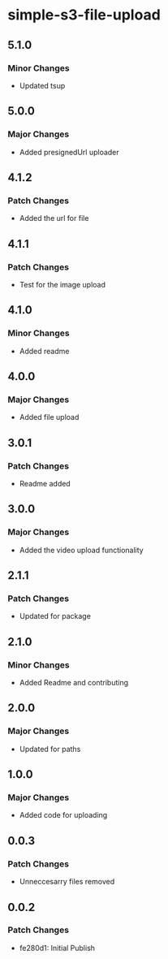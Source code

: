 # simple-s3-file-upload

## 5.1.0

### Minor Changes

- Updated tsup

## 5.0.0

### Major Changes

- Added presignedUrl uploader

## 4.1.2

### Patch Changes

- Added the url for file

## 4.1.1

### Patch Changes

- Test for the image upload

## 4.1.0

### Minor Changes

- Added readme

## 4.0.0

### Major Changes

- Added file upload

## 3.0.1

### Patch Changes

- Readme added

## 3.0.0

### Major Changes

- Added the video upload functionality

## 2.1.1

### Patch Changes

- Updated for package

## 2.1.0

### Minor Changes

- Added Readme and contributing

## 2.0.0

### Major Changes

- Updated for paths

## 1.0.0

### Major Changes

- Added code for uploading

## 0.0.3

### Patch Changes

- Unneccesarry files removed

## 0.0.2

### Patch Changes

- fe280d1: Initial Publish
